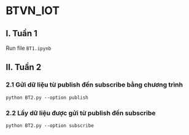 # BTVN_IOT

## I. Tuần 1
Run file `BT1.ipynb`
## II. Tuần 2
### 2.1 Gửi dữ liệu từ publish đến subscribe bằng chương trình
  `python BT2.py --option publish`
### 2.2 Lấy dữ liệu được gửi từ publish đến subscribe 
  `python BT2.py --option subscribe`
